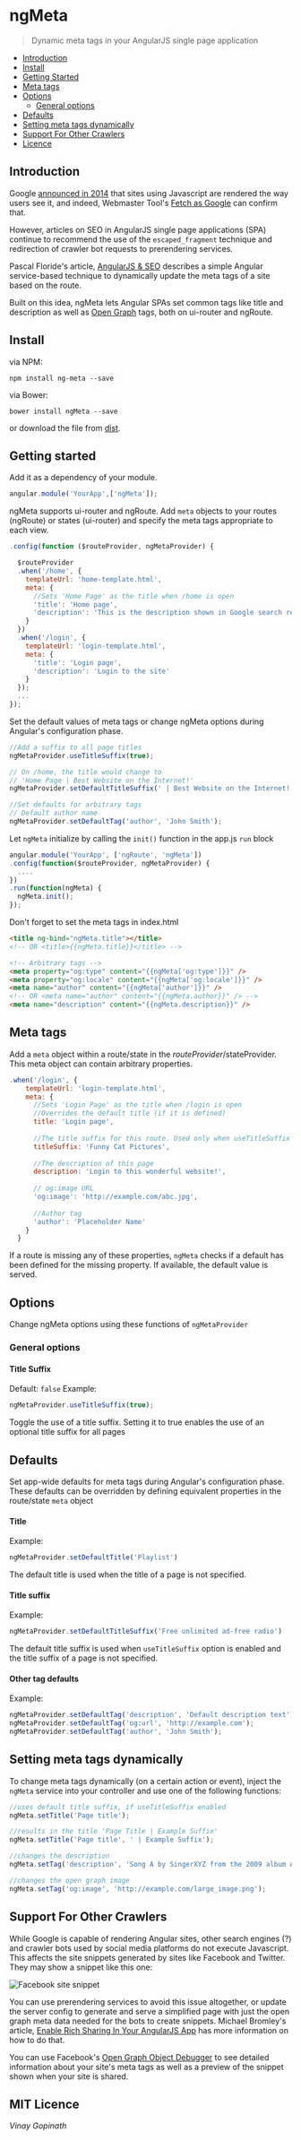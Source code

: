 # ngMeta

> Dynamic meta tags in your AngularJS single page application

* [Introduction](#introduction)
* [Install](#install)
* [Getting Started](#getting-started)
* [Meta tags](#meta-tags)
* [Options](#options)
	* [General options](#general-options)
* [Defaults](#defaults)
* [Setting meta tags dynamically](#setting-meta-tags-dynamically)
* [Support For Other Crawlers](#support-for-other-crawlers)
* [Licence](#mit-licence)

## Introduction

Google [announced in 2014](http://googlewebmastercentral.blogspot.com/2014/05/understanding-web-pages-better.html) that sites using Javascript are rendered the way users see it, and indeed, Webmaster Tool's [Fetch as Google](https://www.google.com/webmasters/tools/googlebot-fetch) can confirm that.

However, articles on SEO in AngularJS single page applications (SPA) continue to recommend the use of the `escaped_fragment` technique and redirection of crawler bot requests to prerendering services.

Pascal Floride's article, [AngularJS & SEO](https://weluse.de/blog/angularjs-seo-finally-a-piece-of-cake.html) describes a simple Angular service-based technique to dynamically update the meta tags of a site based on the route.

Built on this idea, ngMeta lets Angular SPAs set common tags like title and description as well as [Open Graph](http://ogp.me/) tags, both on ui-router and ngRoute.

## Install

via NPM:
```shell
npm install ng-meta --save
```

via Bower:
```shell
bower install ngMeta --save
```

or download the file from [dist](https://github.com/vinaygopinath/ngMeta/tree/master/dist).

## Getting started

Add it as a dependency of your module.

```js
angular.module('YourApp',['ngMeta']);
```

ngMeta supports ui-router and ngRoute. Add `meta` objects to your routes (ngRoute) or states (ui-router) and specify the meta tags appropriate to each view.

```js
.config(function ($routeProvider, ngMetaProvider) {

  $routeProvider
  .when('/home', {
    templateUrl: 'home-template.html',
    meta: {
      //Sets 'Home Page' as the title when /home is open
      'title': 'Home page', 
      'description': 'This is the description shown in Google search results'
    }
  })
  .when('/login', {
    templateUrl: 'login-template.html',
    meta: {
      'title': 'Login page',
      'description': 'Login to the site'
    }
  });
  ...
});
```

Set the default values of meta tags or change ngMeta options during Angular's configuration phase.
```js
//Add a suffix to all page titles
ngMetaProvider.useTitleSuffix(true);

// On /home, the title would change to 
// 'Home Page | Best Website on the Internet!'
ngMetaProvider.setDefaultTitleSuffix(' | Best Website on the Internet!');

//Set defaults for arbitrary tags
// Default author name
ngMetaProvider.setDefaultTag('author', 'John Smith');
```

Let `ngMeta` initialize by calling the `init()` function in the app.js `run` block
```js
angular.module('YourApp', ['ngRoute', 'ngMeta'])
.config(function($routeProvider, ngMetaProvider) {
  ....
})
.run(function(ngMeta) {
  ngMeta.init();
});
```

Don't forget to set the meta tags in index.html
```html
<title ng-bind="ngMeta.title"></title>
<!-- OR <title>{{ngMeta.title}}</title> -->    

<!-- Arbitrary tags -->
<meta property="og:type" content="{{ngMeta['og:type']}}" />
<meta property="og:locale" content="{{ngMeta['og:locale']}}" />
<meta name="author" content="{{ngMeta['author']}}" />
<!-- OR <meta name="author" content="{{ngMeta.author}}" /> -->
<meta name="description" content="{{ngMeta.description}}" />

```

## Meta tags

Add a `meta` object within a route/state in the $routeProvider/$stateProvider. This meta object can contain arbitrary properties.
```javascript
.when('/login', {
    templateUrl: 'login-template.html',
    meta: {
      //Sets 'Login Page' as the title when /login is open
      //Overrides the default title (if it is defined)
      title: 'Login page',
      
      //The title suffix for this route. Used only when useTitleSuffix is enabled. Overrides the default titleSuffix (if it is defined)
      titleSuffix: 'Funny Cat Pictures',
      
      //The description of this page
      description: 'Login to this wonderful website!',
      
      // og:image URL
      'og:image': 'http://example.com/abc.jpg',
      
      //Author tag
      'author': 'Placeholder Name'
    }
  }
```

If a route is missing any of these properties, `ngMeta` checks if a default has been defined for the missing property. If available, the default value is served.

## Options

Change ngMeta options using these functions of `ngMetaProvider`

### General options

#### Title Suffix

Default: `false`
Example: 
```javascript
ngMetaProvider.useTitleSuffix(true);
```

Toggle the use of a title suffix. Setting it to true enables the use of an optional title suffix for all pages

## Defaults

Set app-wide defaults for meta tags during Angular's configuration phase. These defaults can be overridden by defining equivalent properties in the route/state `meta` object

#### Title

Example: 
```javascript
ngMetaProvider.setDefaultTitle('Playlist')
```

The default title is used when the title of a page is not specified.

#### Title suffix

Example: 
```javascript
ngMetaProvider.setDefaultTitleSuffix('Free unlimited ad-free radio')
```

The default title suffix is used when `useTitleSuffix` option is enabled and the title suffix of a page is not specified.

#### Other tag defaults

Example:
```javascript
ngMetaProvider.setDefaultTag('description', 'Default description text');
ngMetaProvider.setDefaultTag('og:url', 'http://example.com');
ngMetaProvider.setDefaultTag('author', 'John Smith');
```

## Setting meta tags dynamically

To change meta tags dynamically (on a certain action or event), inject the `ngMeta` service into your controller and use one of the following functions:

```js
//uses default title suffix, if useTitleSuffix enabled
ngMeta.setTitle('Page title');

//results in the title 'Page Title | Example Suffix'
ngMeta.setTitle('Page title', ' | Example Suffix');

//changes the description
ngMeta.setTag('description', 'Song A by SingerXYZ from the 2009 album ABC');

//changes the open graph image
ngMeta.setTag('og:image', 'http://example.com/large_image.png');
```

## Support For Other Crawlers

While Google is capable of rendering Angular sites, other search engines (?) and crawler bots used by social media platforms do not execute Javascript. This affects the site snippets generated by sites like Facebook and Twitter. They may show a snippet like this one:

![Facebook site snippet](http://i.imgur.com/wSNMYNF.png)

You can use prerendering services to avoid this issue altogether, or update the server config to generate and serve a simplified page with just the open graph meta data needed for the bots to create snippets. Michael Bromley's article, [Enable Rich Sharing In Your AngularJS App](http://www.michaelbromley.co.uk/blog/171/enable-rich-social-sharing-in-your-angularjs-app) has more information on how to do that.

You can use Facebook's [Open Graph Object Debugger](https://developers.facebook.com/tools/debug/og/object/) to see detailed information about your site's meta tags as well as a preview of the snippet shown when your site is shared.

## MIT Licence
*Vinay Gopinath*
